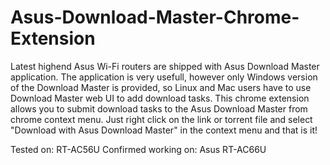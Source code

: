 Asus-Download-Master-Chrome-Extension
=====================================
Latest highend Asus Wi-Fi routers are shipped with Asus Download Master application. The application is very usefull, however only Windows version of the Download Master is provided, so Linux and Mac users have to use Download Master web UI to add download tasks.
This chrome extension allows you to submit download tasks to the Asus Download Master from chrome context menu. Just right click on the link or torrent file and select "Download with Asus Download Master" in the context menu and that is it!

Tested on: RT-AC56U
Confirmed working on: Asus RT-AC66U
